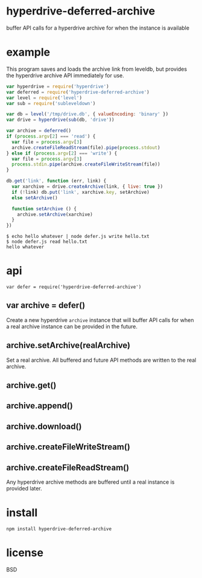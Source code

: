 # hyperdrive-deferred-archive

buffer API calls for a hyperdrive archive for when the instance is available

# example

This program saves and loads the archive link from leveldb, but provides the
hyperdrive archive API immediately for use.

``` js
var hyperdrive = require('hyperdrive')
var deferred = require('hyperdrive-deferred-archive')
var level = require('level')
var sub = require('subleveldown')

var db = level('/tmp/drive.db', { valueEncoding: 'binary' })
var drive = hyperdrive(sub(db, 'drive'))

var archive = deferred()
if (process.argv[2] === 'read') {
  var file = process.argv[3]
  archive.createFileReadStream(file).pipe(process.stdout)
} else if (process.argv[2] === 'write') {
  var file = process.argv[3]
  process.stdin.pipe(archive.createFileWriteStream(file))
}

db.get('link', function (err, link) {
  var xarchive = drive.createArchive(link, { live: true })
  if (!link) db.put('link', xarchive.key, setArchive)
  else setArchive()

  function setArchive () {
    archive.setArchive(xarchive)
  }
})
```

```
$ echo hello whatever | node defer.js write hello.txt
$ node defer.js read hello.txt
hello whatever
```

# api

```
var defer = require('hyperdrive-deferred-archive')
```

## var archive = defer()

Create a new hyperdrive `archive` instance that will buffer API calls for when a
real archive instance can be provided in the future.

## archive.setArchive(realArchive)

Set a real archive. All buffered and future API methods are written to the real
archive.

## archive.get()
## archive.append()
## archive.download()
## archive.createFileWriteStream()
## archive.createFileReadStream()

Any hyperdrive archive methods are buffered until a real instance is provided
later.

# install

```
npm install hyperdrive-deferred-archive
```

# license

BSD
